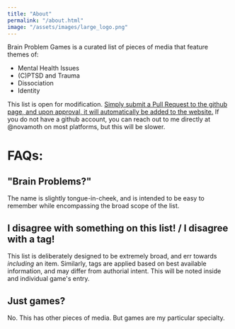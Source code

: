 ```yaml
---
title: "About"
permalink: "/about.html"
image: "/assets/images/large_logo.png"
---
```


Brain Problem Games is a curated list of pieces of media that feature themes of:

- Mental Health Issues
- (C)PTSD and Trauma
- Dissociation
- Identity

This list is open for modification. <a href="https://github.com/novamoth/brain-problem-games">Simply submit a Pull Request to the github page, and upon approval, it will automatically be added to the website.</a> If you do not have a github account, you can reach out to me directly at @novamoth on most platforms, but this will be slower.

# FAQs:

## "Brain Problems?"

The name is slightly tongue-in-cheek, and is intended to be easy to remember while encompassing the broad scope of the list.

## I disagree with something on this list! / I disagree with a tag!

This list is deliberately designed to be extremely broad, and err towards _including_ an item. Similarly, tags are applied based on best available information, and may differ from authorial intent. This will be noted inside and individual game's entry.

## Just games?

No. This has other pieces of media. But games are my particular specialty.
